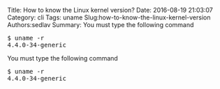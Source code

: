 Title: How to know the Linux kernel version?
Date: 2016-08-19 21:03:07
Category: cli
Tags: uname
Slug:how-to-know-the-linux-kernel-version
Authors:sedlav
Summary: You must type the following command<pre>$ uname -r 4.4.0-34-generic</pre>

You must type the following command
<pre>
$ uname -r 
4.4.0-34-generic
</pre>

